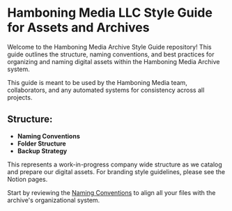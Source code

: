 Hamboning Media LLC Style Guide for Assets and Archives
=======

Welcome to the Hamboning Media Archive Style Guide repository! This guide outlines the structure, naming conventions, and best practices for organizing and naming digital assets within the Hamboning Media Archive system.

This guide is meant to be used by the Hamboning Media team, collaborators, and any automated systems for consistency across all projects.

## Structure:
- **Naming Conventions**
- **Folder Structure**
- **Backup Strategy**

This represents a work-in-progress company wide structure as we catalog and prepare our digital assets. For branding style guidelines, please see the Notion pages. 

Start by reviewing the [Naming Conventions](NamingConventions.md) to align all your files with the archive's organizational system.

